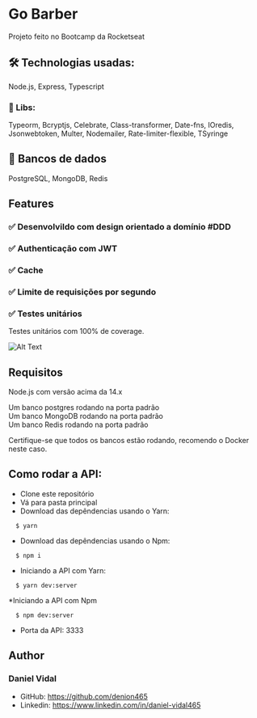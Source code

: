# Go Barber

Projeto feito no Bootcamp da Rocketseat

## 🛠 Technologias usadas:
Node.js, Express, Typescript

### 📘 Libs:
Typeorm, Bcryptjs, Celebrate, Class-transformer, Date-fns, IOredis, Jsonwebtoken, Multer, Nodemailer, Rate-limiter-flexible, TSyringe

## 💽 Bancos de dados

PostgreSQL, MongoDB, Redis

## Features

### ✅ Desenvolvildo com design orientado a domínio #DDD
### ✅ Authenticação com JWT
### ✅ Cache
### ✅ Limite de requisições por segundo

### ✅ Testes unitários 

Testes unitários com 100% de coverage.

![Alt Text](https://im3.ezgif.com/tmp/ezgif-3-74054f66b6.gif)

## Requisitos
Node.js com versão acima da 14.x

Um banco postgres rodando na porta padrão <br>
Um banco MongoDB rodando na porta padrão <br>
Um banco Redis rodando na porta padrão

Certifique-se que todos os bancos estão rodando, recomendo o Docker neste caso. 

## Como rodar a API:
  * Clone este repositório
  * Vá para pasta principal
  * Download das depêndencias usando o Yarn:
  ```shell
    $ yarn
  ```

  * Download das depêndencias usando o Npm:
  ```shell
    $ npm i
  ```

  * Iniciando a API com Yarn:
  ```shell
    $ yarn dev:server
  ```

  *Iniciando a API com Npm
  ```shell
    $ npm dev:server
  ```
  * Porta da API: 3333

 ## Author
 ### Daniel Vidal
 * GitHub: https://github.com/denion465
 * Linkedin: https://www.linkedin.com/in/daniel-vidal465
